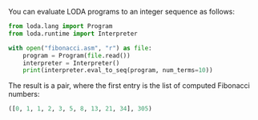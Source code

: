 You can evaluate LODA programs to an integer sequence as follows:

```python
from loda.lang import Program
from loda.runtime import Interpreter

with open("fibonacci.asm", "r") as file:
    program = Program(file.read())
    interpreter = Interpreter()
    print(interpreter.eval_to_seq(program, num_terms=10))
```

The result is a pair, where the first entry is the list of computed Fibonacci numbers:

```python
([0, 1, 1, 2, 3, 5, 8, 13, 21, 34], 305)
```
